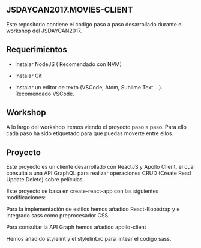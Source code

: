 ## JSDAYCAN2017.MOVIES-CLIENT

Este repositorio contiene el codigo paso a paso desarrollado durante el workshop del JSDAYCAN2017.

## Requerimientos

* Instalar NodeJS ( Recomendado con NVM)

* Instalar Git

* Instalar un editor de texto (VSCode, Atom, Sublime Text ...). Recomendado VSCode.

## Workshop

A lo largo del workshop iremos viendo el proyecto paso a paso. Para ello cada paso ha sido etiquetado para que puedas moverte entre ellos.

## Proyecto

Este proyecto es un cliente desarrollado con ReactJS y Apollo Client, el cual consulta a una API GraphQL para realizar
operaciones CRUD (Create Read Update Delete) sobre películas.

Este proyecto se basa en create-react-app con las siguientes modificaciones:

Para la implementación de estilos hemos añadido React-Bootstrap y e integrado sass como preprocesador CSS.

Para consultar la API Graph hemos añadido apollo-client

Hemos añadido stylelint y el stylelint.rc para lintear el codigo sass.

